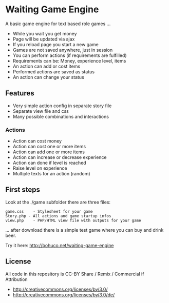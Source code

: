 
Waiting Game Engine
===================

A basic game engine for text based role games ...

* While you wait you get money
* Page will be updated via ajax
* If you reload page you start a new game
* Games are not saved anywhere, just in session
* You can perform actions (if requirements are fulfilled)
* Requirements can be: Money, experience level, items
* An action can add or cost items
* Performed actions are saved as status
* An action can change your status


Features
--------

* Very simple action config in separate story file
* Separate view file and css
* Many possible combinations and interactions


### Actions

* Action can cost money
* Action can cost one or more items
* Action can add one or more items
* Action can increase or decrease experience
* Action can done if level is reached
* Raise level on experience
* Multiple texts for an action (random)


First steps
-----------

Look at the ./game subfolder there are three files:

	game.css	- Stylesheet for your game
	Story.php - All actions and game startup infos
	view.php	- PHP/HTML view file with outputs for your game

... after download there is a simple test game where you can buy and drink beer.

Try it here: http://bohuco.net/waiting-game-engine

License
-------

All code in this repository is CC-BY
Share / Remix / Commercial if Attribution

* http://creativecommons.org/licenses/by/3.0/
* http://creativecommons.org/licenses/by/3.0/de/


